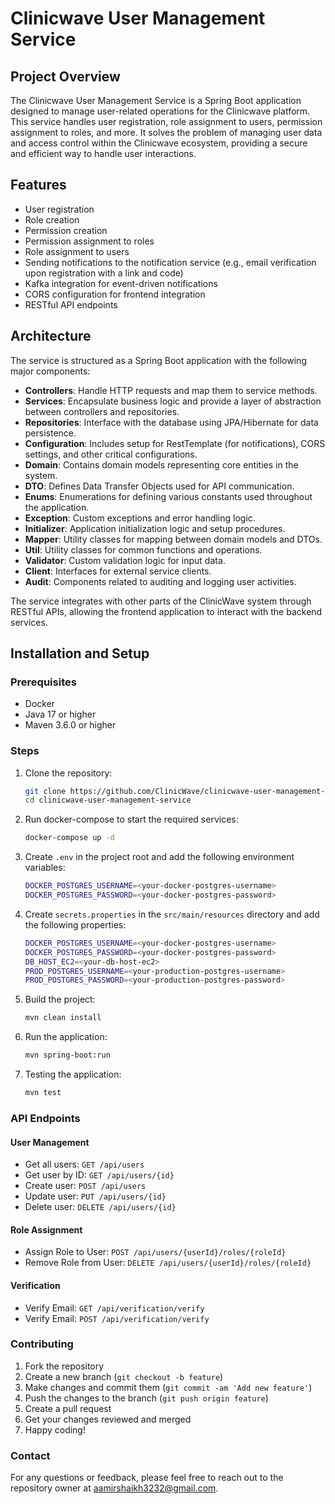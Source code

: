 # Clinicwave User Management Service

## Project Overview

The Clinicwave User Management Service is a Spring Boot application designed to manage user-related operations for the
Clinicwave platform. This service handles user registration, role assignment to users, permission assignment to roles,
and more. It solves the problem of managing user data and access control within the Clinicwave ecosystem, providing a
secure and efficient way to handle user interactions.

## Features

- User registration
- Role creation
- Permission creation
- Permission assignment to roles
- Role assignment to users
- Sending notifications to the notification service (e.g., email verification upon registration with a link and code)
- Kafka integration for event-driven notifications
- CORS configuration for frontend integration
- RESTful API endpoints

## Architecture

The service is structured as a Spring Boot application with the following major components:

- **Controllers**: Handle HTTP requests and map them to service methods.
- **Services**: Encapsulate business logic and provide a layer of abstraction between controllers and repositories.
- **Repositories**: Interface with the database using JPA/Hibernate for data persistence.
- **Configuration**: Includes setup for RestTemplate (for notifications), CORS settings, and other critical
  configurations.
- **Domain**: Contains domain models representing core entities in the system.
- **DTO**: Defines Data Transfer Objects used for API communication.
- **Enums**: Enumerations for defining various constants used throughout the application.
- **Exception**: Custom exceptions and error handling logic.
- **Initializer**: Application initialization logic and setup procedures.
- **Mapper**: Utility classes for mapping between domain models and DTOs.
- **Util**: Utility classes for common functions and operations.
- **Validator**: Custom validation logic for input data.
- **Client**: Interfaces for external service clients.
- **Audit**: Components related to auditing and logging user activities.

The service integrates with other parts of the ClinicWave system through RESTful APIs, allowing the frontend application
to interact with the backend services.

## Installation and Setup

### Prerequisites

- Docker
- Java 17 or higher
- Maven 3.6.0 or higher

### Steps

1. Clone the repository:
   ```sh
   git clone https://github.com/ClinicWave/clinicwave-user-management-service.git
   cd clinicwave-user-management-service
    ```

2. Run docker-compose to start the required services:
    ```sh
    docker-compose up -d
    ```
   
3. Create `.env` in the project root and add the following environment variables:
   ```sh
   DOCKER_POSTGRES_USERNAME=<your-docker-postgres-username>
   DOCKER_POSTGRES_PASSWORD=<your-docker-postgres-password>
   ```
4. Create `secrets.properties` in the `src/main/resources` directory and add the following properties:
   ```sh
   DOCKER_POSTGRES_USERNAME=<your-docker-postgres-username>
   DOCKER_POSTGRES_PASSWORD=<your-docker-postgres-password>
   DB_HOST_EC2=<your-db-host-ec2>
   PROD_POSTGRES_USERNAME=<your-production-postgres-username>
   PROD_POSTGRES_PASSWORD=<your-production-postgres-password>
   ```

5. Build the project:
    ```sh
    mvn clean install
    ```
6. Run the application:
    ```sh
    mvn spring-boot:run
    ```
7. Testing the application:
    ```sh
    mvn test
    ```

### API Endpoints

#### User Management

- Get all users: `GET /api/users`
- Get user by ID: `GET /api/users/{id}`
- Create user: `POST /api/users`
- Update user: `PUT /api/users/{id}`
- Delete user: `DELETE /api/users/{id}`

#### Role Assignment

- Assign Role to User: `POST /api/users/{userId}/roles/{roleId}`
- Remove Role from User: `DELETE /api/users/{userId}/roles/{roleId}`

#### Verification

- Verify Email: `GET /api/verification/verify`
- Verify Email: `POST /api/verification/verify`

### Contributing

1. Fork the repository
2. Create a new branch (`git checkout -b feature`)
3. Make changes and commit them (`git commit -am 'Add new feature'`)
4. Push the changes to the branch (`git push origin feature`)
5. Create a pull request
6. Get your changes reviewed and merged
7. Happy coding!

### Contact

For any questions or feedback, please feel free to reach out to the repository owner
at [aamirshaikh3232@gmail.com](aamirshaikh3232@gmail.com).


